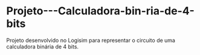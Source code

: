 # Projeto---Calculadora-bin-ria-de-4-bits
Projeto desenvolvido no Logisim para representar o circuito de uma calculadora binária de 4 bits.
